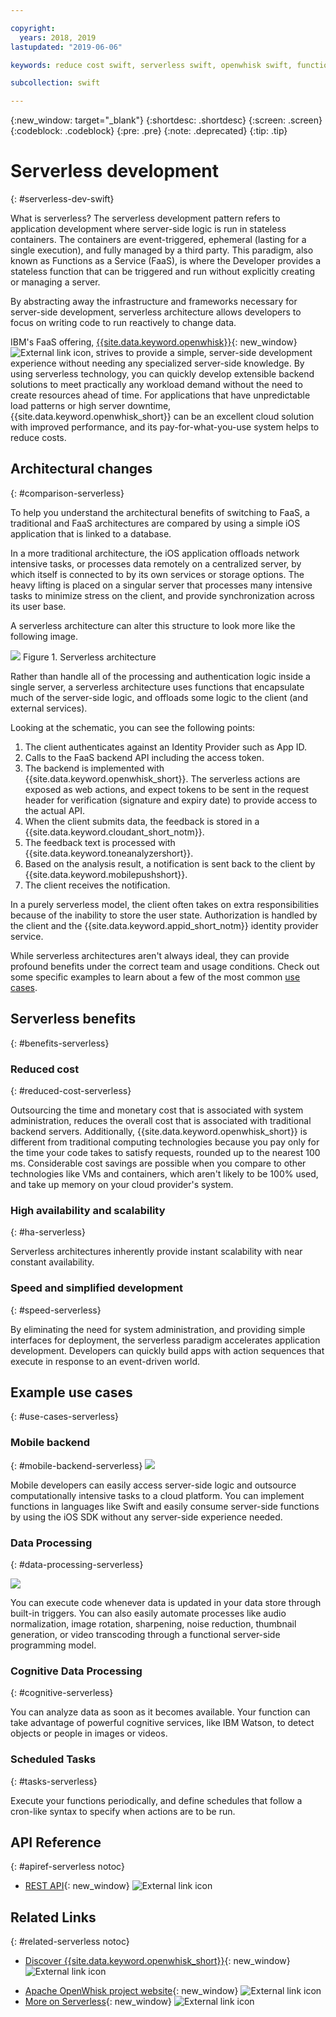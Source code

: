 ```yaml
---

copyright:
  years: 2018, 2019
lastupdated: "2019-06-06"

keywords: reduce cost swift, serverless swift, openwhisk swift, functions swift, faas swift, stateless swift, api reference swift, high availability swift, serverless ios

subcollection: swift

---
```


{:new_window: target="_blank"}
{:shortdesc: .shortdesc}
{:screen: .screen}
{:codeblock: .codeblock}
{:pre: .pre}
{:note: .deprecated}
{:tip: .tip}

# Serverless development
{: #serverless-dev-swift}

What is serverless? The serverless development pattern refers to application development where server-side logic is run in stateless containers. The containers are event-triggered, ephemeral (lasting for a single execution), and fully managed by a third party. This paradigm, also known as Functions as a Service (FaaS), is where the Developer provides a stateless function that can be triggered and run without explicitly creating or managing a server.

By abstracting away the infrastructure and frameworks necessary for server-side development, serverless architecture allows developers to focus on writing code to run reactively to change data.

IBM's FaaS offering, [{{site.data.keyword.openwhisk}}](https://{DomainName}/openwhisk/){: new_window} ![External link icon](../../icons/launch-glyph.svg "External link icon"), strives to provide a simple, server-side development experience without needing any specialized server-side knowledge. By using serverless technology, you can quickly develop extensible backend solutions to meet practically any workload demand without the need to create resources ahead of time. For applications that have unpredictable load patterns or high server downtime, {{site.data.keyword.openwhisk_short}} can be an excellent cloud solution with improved performance, and its pay-for-what-you-use system helps to reduce costs.

## Architectural changes
{: #comparison-serverless}

To help you understand the architectural benefits of switching to FaaS, a traditional and FaaS architectures are compared by using a simple iOS application that is linked to a database.

In a more traditional architecture, the iOS application offloads network intensive tasks, or processes data remotely on a centralized server, by which itself is connected to by its own services or storage options. The heavy lifting is placed on a singular server that processes many intensive tasks to minimize stress on the client, and provide synchronization across its user base.

A serverless architecture can alter this structure to look more like the following image.

![](./images/Architecture.png) Figure 1. Serverless architecture

Rather than handle all of the processing and authentication logic inside a single server, a serverless architecture uses functions that encapsulate much of the server-side logic, and offloads some logic to the client (and external services).

Looking at the schematic, you can see the following points:

1. The client authenticates against an Identity Provider such as App ID.
2. Calls to the FaaS backend API including the access token.
3. The backend is implemented with {{site.data.keyword.openwhisk_short}}. The serverless actions are exposed as web actions, and expect tokens to be sent in the request header for verification (signature and expiry date) to provide access to the actual API.
4. When the client submits data, the feedback is stored in a {{site.data.keyword.cloudant_short_notm}}.
5. The feedback text is processed with {{site.data.keyword.toneanalyzershort}}.
6. Based on the analysis result, a notification is sent back to the client by {{site.data.keyword.mobilepushshort}}.
7. The client receives the notification.

In a purely serverless model, the client often takes on extra responsibilities because of the inability to store the user state. Authorization is handled by the client and the {{site.data.keyword.appid_short_notm}} identity provider service.

While serverless architectures aren't always ideal, they can provide profound benefits under the correct team and usage conditions. Check out some specific examples to learn about a few of the most common [use cases](#use_cases).

## Serverless benefits
{: #benefits-serverless}

### Reduced cost
{: #reduced-cost-serverless}

Outsourcing the time and monetary cost that is associated with system administration, reduces the overall cost that is associated with traditional backend servers. Additionally, {{site.data.keyword.openwhisk_short}} is different from traditional computing technologies because you pay only for the time your code takes to satisfy requests, rounded up to the nearest 100 ms. Considerable cost savings are possible when you compare to other technologies like VMs and containers, which aren't likely to be 100% used, and take up memory on your cloud provider's system.

### High availability and scalability
{: #ha-serverless}

Serverless architectures inherently provide instant scalability with near constant availability.

### Speed and simplified development
{: #speed-serverless}

By eliminating the need for system administration, and providing simple interfaces for deployment, the serverless paradigm accelerates application development. Developers can quickly build apps with action sequences that execute in response to an event-driven world.

## Example use cases
{: #use-cases-serverless}

### Mobile backend
{: #mobile-backend-serverless}
![](./images/cloud-functions-rest-api-trigger.png)

Mobile developers can easily access server-side logic and outsource computationally intensive tasks to a cloud platform. You can implement functions in languages like Swift and easily consume server-side functions by using the iOS SDK without any server-side experience needed.

### Data Processing
{: #data-processing-serverless}

![](./images/cloud-functions-cloudant-trigger.png)

You can execute code whenever data is updated in your data store through built-in triggers. You can also easily automate processes like audio normalization, image rotation, sharpening, noise reduction, thumbnail generation, or video transcoding through a functional server-side programming model.

### Cognitive Data Processing
{: #cognitive-serverless}

You can analyze data as soon as it becomes available. Your function can take advantage of powerful cognitive services, like IBM Watson, to detect objects or people in images or videos.

### Scheduled Tasks
{: #tasks-serverless}

Execute your functions periodically, and define schedules that follow a cron-like syntax to specify when actions are to be run.

## API Reference
{: #apiref-serverless notoc}

<!-- * [REST API Documentation](./openwhisk_reference.html#openwhisk_ref_restapi)-->
* [REST API](https://{DomainName}/apidocs){: new_window} ![External link icon](../../icons/launch-glyph.svg "External link icon")

## Related Links
{: #related-serverless notoc}

* [Discover {{site.data.keyword.openwhisk_short}}](https://www.ibm.com/cloud/functions){: new_window} ![External link icon](../../icons/launch-glyph.svg "External link icon")
<!-- redirects to link above * [{{site.data.keyword.openwhisk_short}} on IBM developerWorks](https://developer.ibm.com/openwhisk/)-->
* [Apache OpenWhisk project website](http://openwhisk.incubator.apache.org/){: new_window} ![External link icon](../../icons/launch-glyph.svg "External link icon")
* [More on Serverless](https://martinfowler.com/articles/serverless.html){: new_window} ![External link icon](../../icons/launch-glyph.svg "External link icon")
